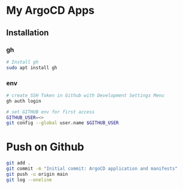 # My ArgoCD Apps

## Installation 

### gh 
```bash
# Install gh
sudo apt install gh
```
### env
```bash
# create SSH Token in Github with Development Settings Menu
gh auth login

# set GITHUB env for first access
GITHUB_USER=<>
git config --global user.name $GITHUB_USER

```
# Push on Github 
```bash
git add .
git commit -m "Initial commit: ArgoCD application and manifests"
git push -u origin main
git log --oneline
```

